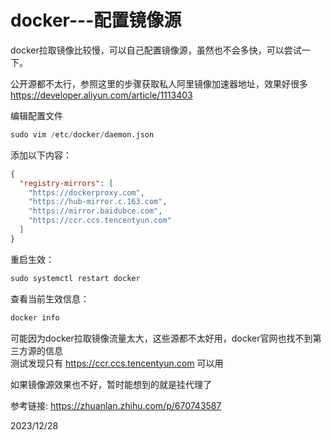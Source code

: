 # docker---配置镜像源

docker拉取镜像比较慢，可以自己配置镜像源，虽然也不会多快，可以尝试一下。  

公开源都不太行，参照这里的步骤获取私人阿里镜像加速器地址，效果好很多  
https://developer.aliyun.com/article/1113403  

编辑配置文件
```r
sudo vim /etc/docker/daemon.json
```

添加以下内容：  
```json
{
  "registry-mirrors": [
    "https://dockerproxy.com",
    "https://hub-mirror.c.163.com",
    "https://mirror.baidubce.com",
    "https://ccr.ccs.tencentyun.com"
  ]
}
```

重启生效：  
```r
sudo systemctl restart docker
```

查看当前生效信息：  
```r
docker info
```

可能因为docker拉取镜像流量太大，这些源都不太好用，docker官网也找不到第三方源的信息  
测试发现只有 https://ccr.ccs.tencentyun.com 可以用  

如果镜像源效果也不好，暂时能想到的就是挂代理了  


参考链接: https://zhuanlan.zhihu.com/p/670743587  


2023/12/28  
